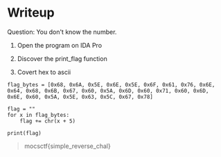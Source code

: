 # Writeup

Question: You don't know the number. 

1. Open the program on IDA Pro

2. Discover the print_flag function

3. Covert hex to ascii
```
flag_bytes = [0x68, 0x6A, 0x5E, 0x6E, 0x5E, 0x6F, 0x61, 0x76, 0x6E, 0x64, 0x68, 0x6B, 0x67, 0x60, 0x5A, 0x6D, 0x60, 0x71, 0x60, 0x6D, 0x6E, 0x60, 0x5A, 0x5E, 0x63, 0x5C, 0x67, 0x78]

flag = ""
for x in flag_bytes:
	flag += chr(x + 5)

print(flag)
```

> mocsctf{simple_reverse_chal}
